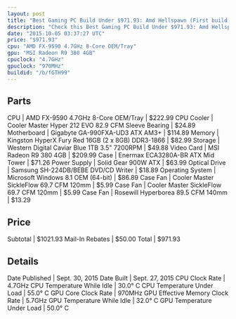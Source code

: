 ```yaml
---
layout: post
title: "Best Gaming PC Build Under $971.93: Amd Hellspawn (First build)"
description: "Check this Best Gaming PC Build Under $971.93: Amd Hellspawn (First build). CPU: AMD FX-9590 4.7GHz 8-Core OEM/Tray, CPU Cooler: Cooler Master Hyper 212 EVO 82.9 CFM Sleev"
date: "2015-10-05 03:37:27 UTC"
price: "$971.93"
cpu: "AMD FX-9590 4.7GHz 8-Core OEM/Tray"
gpu: "MSI Radeon R9 380 4GB"
cpuclock: "4.7GHz"
gpuclock: "970MHz"
buildid: "/b/fGTH99"
---
```


## Parts

CPU | AMD FX-9590 4.7GHz 8-Core OEM/Tray | $222.99
CPU Cooler | Cooler Master Hyper 212 EVO 82.9 CFM Sleeve Bearing | $24.89
Motherboard | Gigabyte GA-990FXA-UD3 ATX AM3+ | $114.89
Memory | Kingston HyperX Fury Red 16GB (2 x 8GB) DDR3-1866 | $82.99
Storage | Western Digital Caviar Blue 1TB 3.5" 7200RPM | $49.88
Video Card | MSI Radeon R9 380 4GB | $209.99
Case | Enermax ECA3280A-BR ATX Mid Tower | $71.26
Power Supply | Solid Gear 900W ATX | $63.99
Optical Drive | Samsung SH-224DB/BEBE DVD/CD Writer | $18.89
Operating System | Microsoft Windows 8.1 OEM (64-bit) | $86.89
Case Fan | Cooler Master SickleFlow 69.7 CFM 120mm | $5.99
Case Fan | Cooler Master SickleFlow 69.7 CFM 120mm | $5.99
Case Fan | Rosewill Hyperborea 89.5 CFM 140mm | $13.29

## Price

Subtotal | $1021.93
Mail-In Rebates | $50.00
Total | $971.93

## Details

Date Published | Sept. 30, 2015
Date Built | Sept. 27, 2015
CPU Clock Rate | 4.7GHz
CPU Temperature While Idle | 30.0° C
CPU Temperature Under Load | 55.0° C
GPU Core Clock Rate | 970MHz
GPU Effective Memory Clock Rate | 5.7GHz
GPU Temperature While Idle | 32.0° C
GPU Temperature Under Load | 50.0° C
